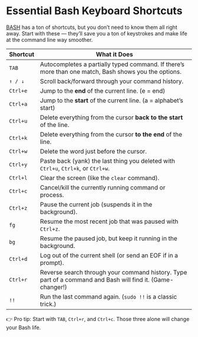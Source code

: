 # Essential Bash Keyboard Shortcuts

[BASH](shells.md#bash-bourne-again-shell) has a ton of shortcuts, but you don’t
need to know them all right away. Start with these — they’ll save you a ton of
keystrokes and make life at the command line way smoother.

| Shortcut      | What it Does                                                                 |
| ------------- | ---------------------------------------------------------------------------- |
| `TAB`       | Autocompletes a partially typed command. If there’s more than one match, Bash shows you the options. |
| `↑ / ↓`     | Scroll back/forward through your command history. |
| `Ctrl+e`    | Jump to the **end** of the current line. (e = end) |
| `Ctrl+a`    | Jump to the **start** of the current line. (a = alphabet’s start) |
| `Ctrl+u`    | Delete everything from the cursor **back to the start** of the line. |
| `Ctrl+k`    | Delete everything from the cursor **to the end** of the line. |
| `Ctrl+w`    | Delete the word just before the cursor. |
| `Ctrl+y`    | Paste back (yank) the last thing you deleted with `Ctrl+u`, `Ctrl+k`, or `Ctrl+w`. |
| `Ctrl+l`    | Clear the screen (like the `clear` command). |
| `Ctrl+c`    | Cancel/kill the currently running command or process. |
| `Ctrl+z`    | Pause the current job (suspends it in the background). |
| `fg`        | Resume the most recent job that was paused with `Ctrl+z`. |
| `bg`        | Resume the paused job, but keep it running in the background. |
| `Ctrl+d`    | Log out of the current shell (or send an EOF if in a prompt). |
| `Ctrl+r`    | Reverse search through your command history. Type part of a command and Bash will find it. (Game-changer!) |
| `!!`        | Run the last command again. (`sudo !!` is a classic trick.) |

👉 Pro tip: Start with `TAB`, `Ctrl+r`, and `Ctrl+c`. Those three alone will change your Bash life.
